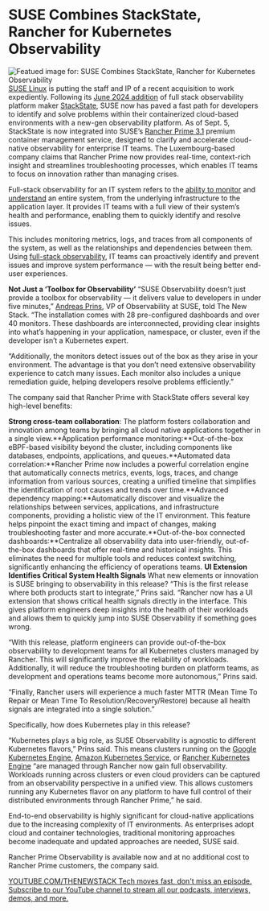 # SUSE Combines StackState, Rancher for Kubernetes Observability
![Featued image for: SUSE Combines StackState, Rancher for Kubernetes Observability](https://cdn.thenewstack.io/media/2024/09/f557915f-suse-1024x683.png)
[SUSE Linux](https://www.suse.com/) is putting the staff and IP of a recent acquisition to work expediently. Following its [June 2024 addition](https://www.suse.com/news/suse-acquires-stackstate/) of full stack observability platform maker [StackState](https://www.stackstate.com/), SUSE now has paved a fast path for developers to identify and solve problems within their containerized cloud-based environments with a new-gen observability platform.
As of Sept. 5, StackState is now integrated into SUSE’s [Rancher Prime 3.1](https://www.suse.com/solutions/enterprise-container-management/#rancher-product) premium container management service, designed to clarify and accelerate cloud-native observability for enterprise IT teams. The Luxembourg-based company claims that Rancher Prime now provides real-time, context-rich insight and streamlines troubleshooting processes, which enables IT teams to focus on innovation rather than managing crises.

Full-stack observability for an IT system refers to the [ability to monitor](https://thenewstack.io/whats-the-difference-between-observability-and-monitoring/) and [understand](https://thenewstack.io/modern-apps-demand-advanced-observability-and-live-debugging/) an entire system, from the underlying infrastructure to the application layer. It provides IT teams with a full view of their system’s health and performance, enabling them to quickly identify and resolve issues.

This includes monitoring metrics, logs, and traces from all components of the system, as well as the relationships and dependencies between them. Using [full-stack observability](https://thenewstack.io/whats-the-difference-between-observability-and-monitoring/), IT teams can proactively identify and prevent issues and improve system performance — with the result being better end-user experiences.

**Not Just a ‘Toolbox for Observability’**
“SUSE Observability doesn’t just provide a toolbox for observability — it delivers value to developers in under five minutes,” [Andreas Prins](https://www.linkedin.com/in/andreasprins/?originalSubdomain=nl), VP of Observability at SUSE, told The New Stack. “The installation comes with 28 pre-configured dashboards and over 40 monitors. These dashboards are interconnected, providing clear insights into what’s happening in your application, namespace, or cluster, even if the developer isn’t a Kubernetes expert.

“Additionally, the monitors detect issues out of the box as they arise in your environment. The advantage is that you don’t need extensive observability experience to catch many issues. Each monitor also includes a unique remediation guide, helping developers resolve problems efficiently.”

The company said that Rancher Prime with StackState offers several key high-level benefits:

**Strong cross-team collaboration**: The platform fosters collaboration and innovation among teams by bringing all cloud native applications together in a single view.**Application performance monitoring:**Out-of-the-box eBPF-based visibility beyond the cluster, including components like databases, endpoints, applications, and queues.**Automated data correlation:**Rancher Prime now includes a powerful correlation engine that automatically connects metrics, events, logs, traces, and change information from various sources, creating a unified timeline that simplifies the identification of root causes and trends over time.**Advanced dependency mapping:**Automatically discover and visualize the relationships between services, applications, and infrastructure components, providing a holistic view of the IT environment. This feature helps pinpoint the exact timing and impact of changes, making troubleshooting faster and more accurate.**Out-of-the-box connected dashboards:**Centralize all observability data into user-friendly, out-of-the-box dashboards that offer real-time and historical insights. This eliminates the need for multiple tools and reduces context switching, significantly enhancing the efficiency of operations teams.
**UI Extension Identifies Critical System Health Signals**
What new elements or innovation is SUSE bringing to observability in this release? “This is the first release where both products start to integrate,” Prins said. “Rancher now has a UI extension that shows critical health signals directly in the interface. This gives platform engineers deep insights into the health of their workloads and allows them to quickly jump into SUSE Observability if something goes wrong.

“With this release, platform engineers can provide out-of-the-box observability to development teams for all Kubernetes clusters managed by Rancher. This will significantly improve the reliability of workloads. Additionally, it will reduce the troubleshooting burden on platform teams, as development and operations teams become more autonomous,” Prins said.

“Finally, Rancher users will experience a much faster MTTR (Mean Time To Repair or Mean Time To Resolution/Recovery/Restore) because all health signals are integrated into a single solution.”

Specifically, how does Kubernetes play in this release?

“Kubernetes plays a big role, as SUSE Observability is agnostic to different Kubernetes flavors,” Prins said. This means clusters running on the [Google Kubernetes Engine](https://cloud.google.com/?utm_content=inline+mention), [Amazon Kubernetes Service](https://aws.amazon.com/?utm_content=inline+mention), or [Rancher Kubernetes Engine](https://rke.docs.rancher.com/) “are managed through Rancher now gain full observability. Workloads running across clusters or even cloud providers can be captured from an observability perspective in a unified view. This allows customers running any Kubernetes flavor on any platform to have full control of their distributed environments through Rancher Prime,” he said.

End-to-end observability is highly significant for cloud-native applications due to the increasing complexity of IT environments. As enterprises adopt cloud and container technologies, traditional monitoring approaches become inadequate and updated approaches are needed, SUSE said.

Rancher Prime Observability is available now and at no additional cost to Rancher Prime customers, the company said.

[
YOUTUBE.COM/THENEWSTACK
Tech moves fast, don't miss an episode. Subscribe to our YouTube
channel to stream all our podcasts, interviews, demos, and more.
](https://youtube.com/thenewstack?sub_confirmation=1)